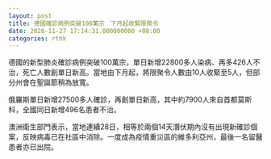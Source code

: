```yaml
---
layout: post
title: 德國確診病例突破100萬宗　下月起收緊限聚令
date: 2020-11-27 17:14:31.000000000 +08:00
categories: rthk
---
```


德國的新型肺炎確診病例突破100萬宗，單日新增22800多人染病、再多426人不治，死亡人數創單日新高。當地由下月起，將限聚令人數由10人收緊至5人，但部分州會在聖誕節稍為放寬。

俄羅斯單日新增27500多人確診，再創單日新高，其中約7900人來自首都莫斯科，全國同日新增496名患者不治。

澳洲衛生部門表示，當地連續28日，相等於兩個14天潛伏期內沒有出現新確診個案，反映病毒已在社區中消除。一度成為疫情重災區的維多利亞州，最後一名留醫患者亦已出院。
